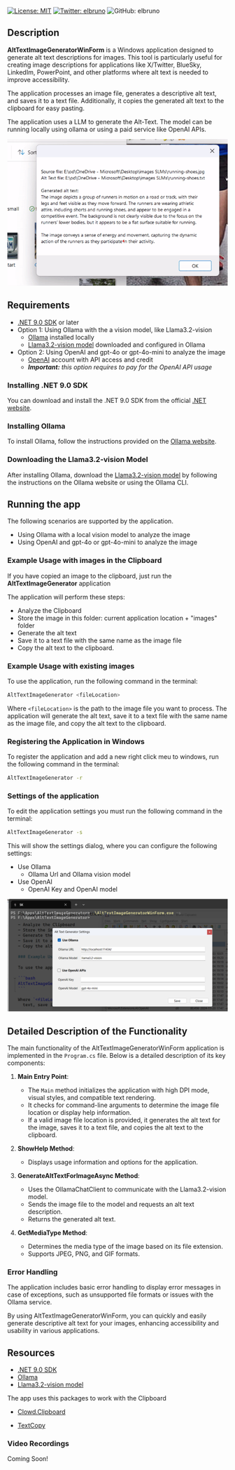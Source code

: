 [![License: MIT](https://img.shields.io/badge/License-MIT-yellow.svg)](/LICENSE)
[![Twitter: elbruno](https://img.shields.io/twitter/follow/elbruno.svg?style=social)](https://twitter.com/elbruno)
![GitHub: elbruno](https://img.shields.io/github/followers/elbruno?style=social)

## Description

**AltTextImageGeneratorWinForm** is a Windows application designed to generate alt text descriptions for images. This tool is particularly useful for creating image descriptions for applications like X/Twitter, BlueSky, LinkedIm, PowerPoint, and other platforms where alt text is needed to improve accessibility. 

The application processes an image file, generates a descriptive alt text, and saves it to a text file. Additionally, it copies the generated alt text to the clipboard for easy pasting.

The application uses a LLM to generate the Alt-Text. The model can be running locally using ollama or using a paid service like OpenAI APIs. 

![Application running](./images/01DemoApp.png)

## Requirements

- [.NET 9.0 SDK](https://dotnet.microsoft.com/download/dotnet/9.0) or later
- Option 1: Using Ollama with the a vision model, like Llama3.2-vision
  - [Ollama](https://ollama.com/) installed locally
  - [Llama3.2-vision model](https://ollama.com/library/llama3.2-vision) downloaded and configured in Ollama
- Option 2: Using OpenAI and gpt-4o or gpt-4o-mini to analyze the image
  - [OpenAI](https://platform.openai.com/) account with API access and credit
  - ***Important:** this option requires to pay for the OpenAI API usage*
  
### Installing .NET 9.0 SDK

You can download and install the .NET 9.0 SDK from the official [.NET website](https://dotnet.microsoft.com/download/dotnet/9.0).

### Installing Ollama

To install Ollama, follow the instructions provided on the [Ollama website](https://ollama.com/).

### Downloading the Llama3.2-vision Model

After installing Ollama, download the [Llama3.2-vision model](https://ollama.com/library/llama3.2-vision) by following the instructions on the Ollama website or using the Ollama CLI.

## Running the app

The following scenarios are supported by the application.

- Using Ollama with a local vision model to analyze the image
- Using OpenAI and gpt-4o or gpt-4o-mini to analyze the image

### Example Usage with images in the Clipboard

If you have copied an image to the clipboard, just run the **AltTextImageGenerator** application

The application will perform these steps:

- Analyze the Clipboard
- Store the image in this folder: current application location + "images" folder
- Generate the alt text
- Save it to a text file with the same name as the image file
- Copy the alt text to the clipboard.

### Example Usage with existing images

To use the application, run the following command in the terminal:

```bash
AltTextImageGenerator <fileLocation> 
```

Where `<fileLocation>` is the path to the image file you want to process. The application will generate the alt text, save it to a text file with the same name as the image file, and copy the alt text to the clipboard.

### Registering the Application in Windows

To register the application and add a new right click meu to windows, run the following command in the terminal:

```bash
AltTextImageGenerator -r
```

### Settings of the application

To edit the application settings you must run the following command in the terminal:

```bash
AltTextImageGenerator -s
```

This will show the settings dialog, where you can configure the following settings:

- Use Ollama
  -	Ollama Url and Ollama vision model
- Use OpenAI
  - OpenAI Key and OpenAI model

![Application Settings](./images/05Settings.png)

## Detailed Description of the Functionality

The main functionality of the AltTextImageGeneratorWinForm application is implemented in the `Program.cs` file. Below is a detailed description of its key components:

1. **Main Entry Point**:
   - The `Main` method initializes the application with high DPI mode, visual styles, and compatible text rendering.
   - It checks for command-line arguments to determine the image file location or display help information.
   - If a valid image file location is provided, it generates the alt text for the image, saves it to a text file, and copies the alt text to the clipboard.

2. **ShowHelp Method**:
   - Displays usage information and options for the application.

3. **GenerateAltTextForImageAsync Method**:
   - Uses the OllamaChatClient to communicate with the Llama3.2-vision model.
   - Sends the image file to the model and requests an alt text description.
   - Returns the generated alt text.

4. **GetMediaType Method**:
   - Determines the media type of the image based on its file extension.
   - Supports JPEG, PNG, and GIF formats.

### Error Handling

The application includes basic error handling to display error messages in case of exceptions, such as unsupported file formats or issues with the Ollama service.

By using AltTextImageGeneratorWinForm, you can quickly and easily generate descriptive alt text for your images, enhancing accessibility and usability in various applications.

## Resources

- [.NET 9.0 SDK](https://dotnet.microsoft.com/download/dotnet/9.0)
- [Ollama](https://ollama.com/)
- [Llama3.2-vision model](https://ollama.com/library/llama3.2-vision)

The app uses this packages to work with the Clipboard

- [Clowd.Clipboard](https://github.com/clowd/Clowd.Clipboard)

- [TextCopy](https://github.com/CopyText/TextCopy)

### Video Recordings

Coming Soon!